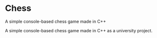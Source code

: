 # Chess
A simple console-based chess game made in C++

A simple console-based chess game made in C++ as a university project.
